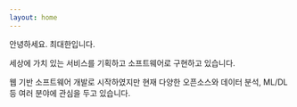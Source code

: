 ```yaml
---
layout: home
---
```


안녕하세요. 최대한입니다.

세상에 가치 있는 서비스를 기획하고 소프트웨어로 구현하고 있습니다.

웹 기반 소프트웨어 개발로 시작하였지만 현재 다양한 오픈소스와 데이터 분석, ML/DL 등 여러 분야에 관심을 두고 있습니다.

